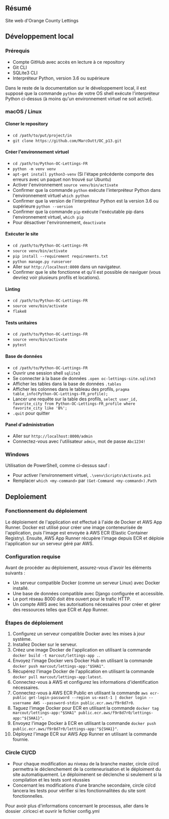 ## Résumé

Site web d'Orange County Lettings

## Développement local

### Prérequis

- Compte GitHub avec accès en lecture à ce repository
- Git CLI
- SQLite3 CLI
- Interpréteur Python, version 3.6 ou supérieure

Dans le reste de la documentation sur le développement local, il est supposé que la commande `python` de votre OS shell exécute l'interpréteur Python ci-dessus (à moins qu'un environnement virtuel ne soit activé).

### macOS / Linux

#### Cloner le repository

- `cd /path/to/put/project/in`
- `git clone https://github.com/MarcOutt/OC_p13.git`

#### Créer l'environnement virtuel

- `cd /path/to/Python-OC-Lettings-FR`
- `python -m venv venv`
- `apt-get install python3-venv` (Si l'étape précédente comporte des erreurs avec un paquet non trouvé sur Ubuntu)
- Activer l'environnement `source venv/bin/activate`
- Confirmer que la commande `python` exécute l'interpréteur Python dans l'environnement virtuel
`which python`
- Confirmer que la version de l'interpréteur Python est la version 3.6 ou supérieure `python --version`
- Confirmer que la commande `pip` exécute l'exécutable pip dans l'environnement virtuel, `which pip`
- Pour désactiver l'environnement, `deactivate`

#### Exécuter le site

- `cd /path/to/Python-OC-Lettings-FR`
- `source venv/bin/activate`
- `pip install --requirement requirements.txt`
- `python manage.py runserver`
- Aller sur `http://localhost:8000` dans un navigateur.
- Confirmer que le site fonctionne et qu'il est possible de naviguer (vous devriez voir plusieurs profils et locations).

#### Linting

- `cd /path/to/Python-OC-Lettings-FR`
- `source venv/bin/activate`
- `flake8`

#### Tests unitaires

- `cd /path/to/Python-OC-Lettings-FR`
- `source venv/bin/activate`
- `pytest`

#### Base de données

- `cd /path/to/Python-OC-Lettings-FR`
- Ouvrir une session shell `sqlite3`
- Se connecter à la base de données `.open oc-lettings-site.sqlite3`
- Afficher les tables dans la base de données `.tables`
- Afficher les colonnes dans le tableau des profils, `pragma table_info(Python-OC-Lettings-FR_profile);`
- Lancer une requête sur la table des profils, `select user_id, favorite_city from
  Python-OC-Lettings-FR_profile where favorite_city like 'B%';`
- `.quit` pour quitter

#### Panel d'administration

- Aller sur `http://localhost:8000/admin`
- Connectez-vous avec l'utilisateur `admin`, mot de passe `Abc1234!`

### Windows

Utilisation de PowerShell, comme ci-dessus sauf :

- Pour activer l'environnement virtuel, `.\venv\Scripts\Activate.ps1` 
- Remplacer `which <my-command>` par `(Get-Command <my-command>).Path`

## Deploiement

### Fonctionnement du déploiement
Le déploiement de l'application est effectué à l'aide de Docker et AWS App Runner. Docker est utilisé pour créer une image conteneurisée de l'application, puis l'image est envoyée à AWS ECR (Elastic Container Registry). Ensuite, AWS App Runner récupère l'image depuis ECR et déploie l'application sur un serveur géré par AWS.

### Configuration requise

Avant de procéder au déploiement, assurez-vous d'avoir les éléments suivants :
- Un serveur compatible Docker (comme un serveur Linux) avec Docker installé.
- Une base de données compatible avec Django configurée et accessible.
- Le port réseau 8000 doit être ouvert pour le trafic HTTP.
- Un compte AWS avec les autorisations nécessaires pour créer et gérer des ressources telles que ECR et App Runner.

### Étapes de déploiement
1. Configurez un serveur compatible Docker avec les mises à jour système.
2. Installez Docker sur le serveur.
3. Créez une image Docker de l'application en utilisant la commande `docker build -t marcout/lettings-app .`.
4. Envoyez l'image Docker vers Docker Hub en utilisant la commande `docker push marcout/lettings-app:"$SHA1"`.
5. Récupérez l'image Docker de l'application en utilisant la commande `docker pull marcout/lettings-app:latest`.
6. Connectez-vous à AWS et configurez les informations d'identification nécessaires.
7. Connectez-vous à AWS ECR Public en utilisant la commande `aws ecr-public get-login-password --region us-east-1 | docker login --username AWS --password-stdin public.ecr.aws/f9r8d7r0`.
8. Taguez l'image Docker pour ECR en utilisant la commande `docker tag marcout/lettings-app:"$SHA1" public.ecr.aws/f9r8d7r0/lettings-app:"${SHA1}"`.
9. Envoyez l'image Docker à ECR en utilisant la commande `docker push public.ecr.aws/f9r8d7r0/lettings-app:"${SHA1}"`.
10. Déployez l'image ECR sur AWS App Runner en utilisant la commande fournie.

### Circle CI/CD

- Pour chaque modification au niveau de la branche master, circle ci/cd permettra le déclenchement de la conteneurisation et le déploiment du site automatiquement. Le déploimenent se déclenche si seulement si la compilation et les tests sont réussies
- Concernant les modifications d'une branche secondaire, circle ci/cd lancera les tests pour vérifier si les fonctionnalitées du site sont fonctionnelles.

Pour avoir plus d'informations concernant le processus, aller dans le dossier .cirlceci et ouvrir le fichier config.yml




